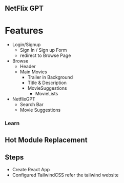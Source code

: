 ## NetFlix GPT

# Features
- Login/Signup
    - Sign In / Sign up Form
    - redirect to Browse Page
- Browse
    - Header
    - Main Movies
        - Trailer in Background
        - Title & Description
        - MovieSuggestions
            - MovieLists 
- NetflixGPT
  - Search Bar
  - Movie Suggestions



### Learn
## Hot Module Replacement


## Steps
- Create React App
- Configured TailwindCSS refer the tailwind website


